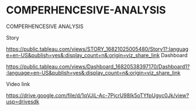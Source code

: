 # COMPERHENCESIVE-ANALYSIS
COMPERHENCESIVE ANALYSIS


Story

https://public.tableau.com/views/STORY_16821025005480/Story1?:language=en-US&publish=yes&:display_count=n&:origin=viz_share_link
Dashboard

https://public.tableau.com/views/Dashboard_16820538397170/Dashboard1?:language=en-US&publish=yes&:display_count=n&:origin=viz_share_link


Video link

https://drive.google.com/file/d/1qVJiL-Ac-7PjcrU98Ik5oTYfpUgyc0Jk/view?usp=drivesdk
